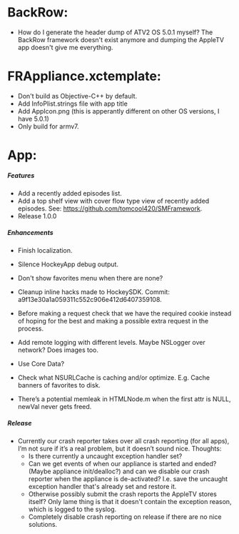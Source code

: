 # BackRow:

* How do I generate the header dump of ATV2 OS 5.0.1 myself? The BackRow framework doesn't exist anymore and dumping the AppleTV app doesn't give me everything.

# FRAppliance.xctemplate:

* Don't build as Objective-C++ by default.
* Add InfoPlist.strings file with app title
* Add AppIcon.png (this is apperantly different on other OS versions, I have 5.0.1)
* Only build for armv7.

# App:

##### Features

* Add a recently added episodes list.
* Add a top shelf view with cover flow type view of recently added episodes. See: https://github.com/tomcool420/SMFramework.
* Release 1.0.0

##### Enhancements

* Finish localization.
* Silence HockeyApp debug output.

* Don't show favorites menu when there are none?
* Cleanup inline hacks made to HockeySDK. Commit: a9f13e30a1a059311c552c906e412d6407359108.
* Before making a request check that we have the required cookie instead of hoping for the best and making a possible extra request in the process.
* Add remote logging with different levels. Maybe NSLogger over network? Does images too.
* Use Core Data?
* Check what NSURLCache is caching and/or optimize. E.g. Cache banners of favorites to disk.
* There’s a potential memleak in HTMLNode.m when the first attr is NULL, newVal never gets freed.

##### Release

* Currently our crash reporter takes over all crash reporting (for all apps), I’m not sure if it’s a real problem, but it doesn’t sound nice. Thoughts:
  * Is there currently a uncaught exception handler set?
  * Can we get events of when our appliance is started and ended? (Maybe appliance init/dealloc?) and can we disable our crash reporter when the appliance is de-activated? I.e. save the uncaught exception handler that's already set and restore it.
  * Otherwise possibly submit the crash reports the AppleTV stores itself? Only lame thing is that it doesn't contain the exception reason, which is logged to the syslog.
  * Completely disable crash reporting on release if there are no nice solutions.
